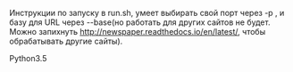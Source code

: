 Инструкции по запуску в run.sh, умеет выбирать свой порт через -p , и базу для URL через --base(но работать для других сайтов не будет. Можно запихнуть http://newspaper.readthedocs.io/en/latest/, чтобы обрабатывать другие сайты). 

Python3.5
